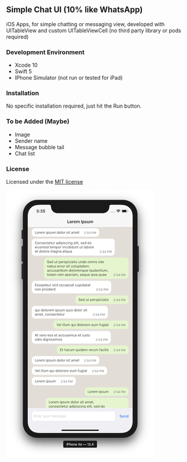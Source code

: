##  Simple Chat UI (10% like WhatsApp)
iOS Apps, for simple chatting or messaging view, developed with UITableView and custom UITableViewCell (no third party library or pods required)

### Development Environment
- Xcode 10
- Swift 5
- IPhone Simulator (not run or tested for iPad)

### Installation
No specific installation required, just hit the Run button.

### To be Added (Maybe)
- Image
- Sender name
- Message bubble tail
- Chat list

### License
Licensed under the [MIT license](http://opensource.org/licenses/MIT)

![screenshot](screenshot.png)

